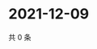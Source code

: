 # 2021-12-09

共 0 条

<!-- BEGIN WEIBO -->
<!-- 最后更新时间 Thu Dec 09 2021 18:16:10 GMT+0800 (China Standard Time) -->

<!-- END WEIBO -->
